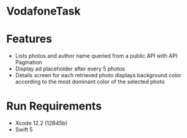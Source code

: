 # VodafoneTask
# Features

- Lists photos and author name queried from a public API with API Pagination 
- Display ad placeholder after every 5 photos
- Details screen for each retrieved photo displays background color according to the most dominant color of
the selected photo


# Run Requirements

- Xcode 12.2 (12B45b)
- Swift 5
